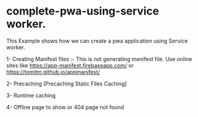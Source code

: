 # complete-pwa-using-service worker.
This Example shows how we can create a pwa application using Service worker.

1- Creating Manifest files :- This is not generating menifest file. 
Use online sites like https://app-manifest.firebaseapp.com/ or  https://tomitm.github.io/appmanifest/ 

2- Precaching [Precaching Static Files Caching]

3- Runtime caching 

4- Offline page to show or 404 page not found



